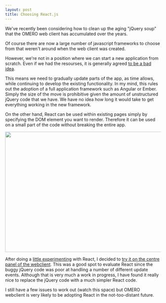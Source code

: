 ```yaml
---
layout: post
title: Choosing React.js
---
```


We've recently been considering how to clean up the aging "jQuery soup"
that the OMERO web client has accumulated over the years.

Of course there are now a large number of javascript frameworks to choose
from that weren't around when the web client was created.

However, we're not in a position where we can start a new application from scratch.
Even if we had the resourses, it is generally agreed
[to be a bad idea](https://www.reddit.com/r/javascript/comments/3v43qf/im_a_web_developer_who_uses_jquery_to_write_a/).

This means we need to gradually update parts of the app, as time allows, while
continuing to develop the existing functionality.
In my mind, this rules out the adoption of a full application framework such as
Angular or Ember. Simply the size of the move is prohibitive given the amount
of unstructured jQuery code that we have. We have no idea how long it would
take to get everything working in the new framework.

On the other hand, React can be used within existing pages simply by specifying
the DOM element you want to render. Therefore it can be used on a small part
of the code without breaking the entire app.

<img src="{{ site.baseurl }}/images/ReactCentrePanel.png" style="width:773px; height:389px"/>

After doing a [little experimenting](https://github.com/will-moore/react_omero)
with React, I decided to [try it on the centre panel of the webclient](https://github.com/openmicroscopy/openmicroscopy/pull/4413). This was a good spot to evaluate React since
the buggy jQuery code was poor at handling a number of different update events.
Although that is very much a work in progress, I have found it really nice to
replace the jQuery code with a much simpler React code.

I still have a few issues to work out (watch this space) but
OMERO webclient is very likely to be adopting React in the not-too-distant future.
